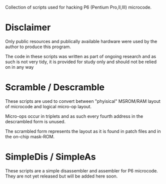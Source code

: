 Collection of scripts used for hacking P6 (Pentium Pro,II,III) microcode.

# Disclaimer
Only public resources and publically available hardware were used by the author
to produce this program.

The code in these scripts was written as part of ongoing research and as such
is not very tidy, it is provided for study only and should not be relied on in
any way

# Scramble / Descramble
These scripts are used to convert between "phyisical" MSROM/RAM layout of
microcode and logical micro-op layout.

Micro-ops occur in triplets and as such every fourth address in the descrambled
form is unused.

The scrambled form represents the layout as it is found in patch files and in
the on-chip mask-ROM.

# SimpleDis / SimpleAs

These scripts are a simple disassembler and assembler for P6 microcode.
They are not yet released but will be added here soon.

